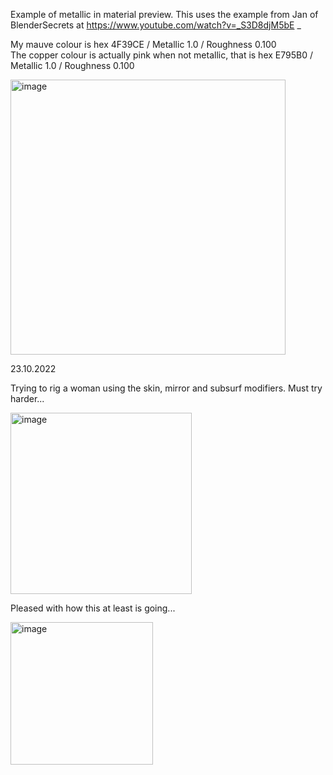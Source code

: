 Example of metallic in material preview. This uses the example from Jan of BlenderSecrets at https://www.youtube.com/watch?v=_S3D8djM5bE _

My mauve colour is hex 4F39CE / Metallic 1.0 / Roughness 0.100  
The copper colour is actually pink when not metallic, that is hex E795B0 / Metallic 1.0 / Roughness 0.100  




<img width="440" alt="image" src="https://user-images.githubusercontent.com/11707983/195389878-e9e53133-a0dd-4cbc-98dd-9e1efbd45e62.png">

23.10.2022

Trying to rig a woman using the skin, mirror and subsurf modifiers. Must try harder...

<img width="290" alt="image" src="https://user-images.githubusercontent.com/11707983/197406896-68467c47-e7ec-43c5-b20b-99a276f5a76c.png">

Pleased with how this at least is going...

<img width="228" alt="image" src="https://user-images.githubusercontent.com/11707983/197407805-cbf8814d-411b-454c-adbc-8851ac1e3279.png">

